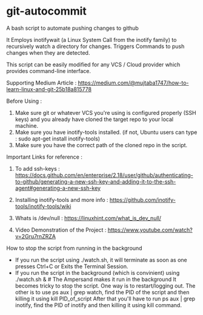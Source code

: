 # git-autocommit
A bash script to automate pushing changes to github

It Employs inotifywait (a Linux System Call from the inotify family) to recursively watch a directory for changes.
Triggers Commands to push changes when they are detected.

This script can be easily modified for any VCS / Cloud provider which provides command-line interface.

Supporting Medium Article : https://medium.com/@mujtaba1747/how-to-learn-linux-and-git-25b18a815778

Before Using : 
1. Make sure git or whatever VCS you're using is configured properly (SSH keys) and you already have cloned the target repo to your local machine.
2. Make sure you have inotify-tools installed. (if not, Ubuntu users can type : sudo apt-get install inotify-tools) 
3. Make sure you have the correct path of the cloned repo in the script.

Important Links for reference : 
1. To add ssh-keys : https://docs.github.com/en/enterprise/2.18/user/github/authenticating-to-github/generating-a-new-ssh-key-and-adding-it-to-the-ssh-agent#generating-a-new-ssh-key

2. Installing inotify-tools and more info : https://github.com/inotify-tools/inotify-tools/wiki

3. Whats is /dev/null : https://linuxhint.com/what_is_dev_null/

4. Video Demonstration of the Project : https://www.youtube.com/watch?v=2Gru7rnZRZA

How to stop the script from running in the background
- If you run the script using ./watch.sh, it will terminate as soon as one presses Ctrl+C or Exits the Terminal Session.
- If you run the script in the background (which is convinient) using ./watch.sh & # The Ampersand makes it run in the background
  It becomes tricky to stop the script. One way is to restart/logging out.
  The other is to use ps aux | grep watch, find the PID of the script and then killing it using kill PID_of_script
  After that you'll have to run ps aux | grep inotify, find the PID of inotify and then killing it using kill command.
